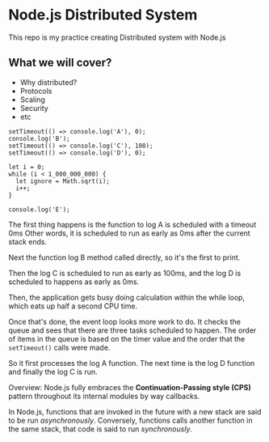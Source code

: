 # Node.js Distributed System

This repo is my practice creating Distributed system with Node.js

## What we will cover?

- Why distributed?
- Protocols
- Scaling
- Security
- etc

```JS
setTimeout(() => console.log('A'), 0);
console.log('B');
setTimeout(() => console.log('C'), 100);
setTimeout(() => console.log('D'), 0);

let i = 0;
while (i < 1_000_000_000) {
  let ignore = Math.sqrt(i);
  i++;
}

console.log('E');
```

The first thing happens is the function to log A is scheduled with a timeout 0ms
Other words, it is scheduled to run as early as 0ms after the current stack ends.

Next the function log B method called directly, so it's the first to print.

Then the log C is scheduled to run as early as 100ms, and the log D is scheduled 
to happens as early as 0ms.

Then, the application gets busy doing calculation within the while loop, which eats up 
half a second CPU time.

Once that's done, the event loop looks more work to do. It checks the queue and sees
that there are three tasks scheduled to happen. The order of items in the queue is based
on the timer value and the order that the `setTimeout()` calls were made. 

So it first processes the log A function. The next time is the log D function and finally
the log C is run.

Overview:
Node.js fully embraces the **Continuation-Passing style (CPS)** pattern throughout its internal modules
by way callbacks.

In Node.js, functions that are invoked in the future with a new stack are said to be run *asynchronously*.
Conversely, functions calls another function in the same stack, that code is said to run *synchronously*.